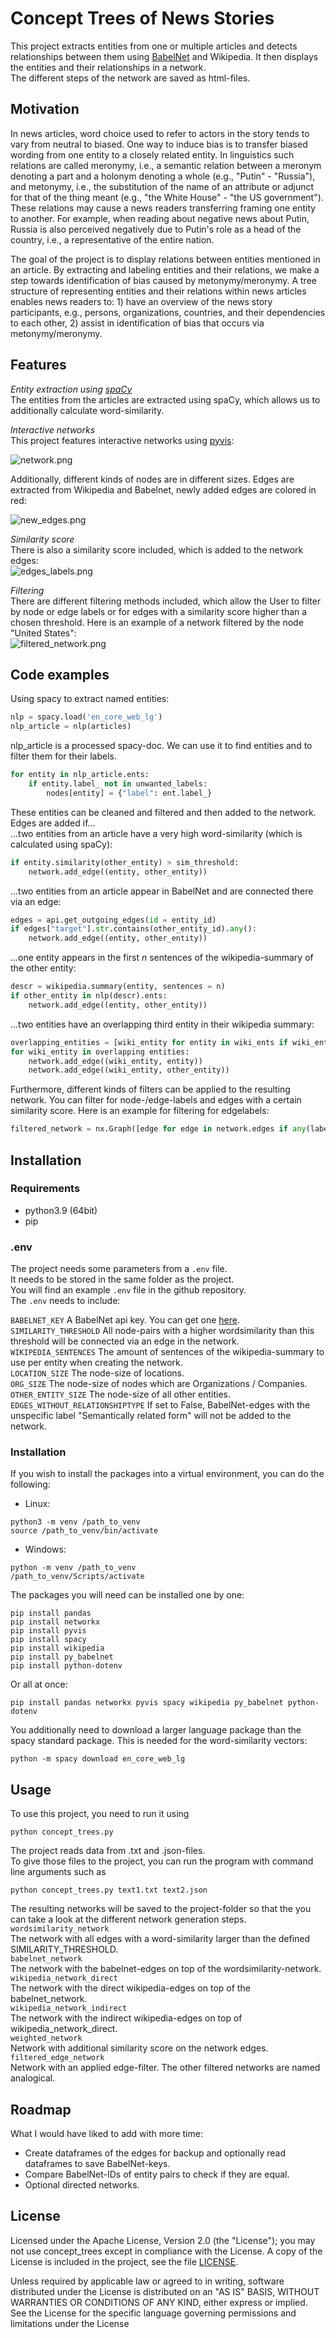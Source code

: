 # Concept Trees of News Stories

This project extracts entities from one or multiple articles and detects relationships between them using [BabelNet](https://babelnet.org/) and Wikipedia. It then displays the entities and their relationships in a network.   
The different steps of the network are saved as html-files.

## Motivation 
In news articles, word choice used to refer to actors in the story tends to vary from neutral to biased. One way to induce bias is to transfer biased wording from one entity to a closely related entity.  In linguistics such relations are called meronymy, i.e., a semantic relation between a meronym denoting a part and a holonym denoting a whole (e.g., "Putin" - "Russia"), and metonymy, i.e., the substitution of the name of an attribute or adjunct for that of the thing meant (e.g., "the White House" - "the US government").  These relations may cause a news readers transferring framing one entity to another. For example, when reading about negative news about Putin, Russia is also perceived negatively due to Putin's role as a head of the country, i.e., a representative of the entire nation.

The goal of the project is to display relations between entities mentioned in an article. By extracting and labeling entities and their relations, we make a step towards identification of bias caused by metonymy/meronymy. A tree structure of representing entities and their relations within news articles enables news readers to: 1) have an overview of the news story participants, e.g., persons, organizations, countries, and their dependencies to each other, 2) assist in identification of bias that occurs via metonymy/meronymy. 

## Features
*Entity extraction using [spaCy](https://spacy.io/)*         
The entities from the articles are extracted using spaCy, which allows us to additionally calculate word-similarity.  

*Interactive networks*         
This project features interactive networks using [pyvis](https://pyvis.readthedocs.io/en/latest/): 

![network.png](https://github.com/RebeccaBraken/Concept-Trees/blob/main/network_example.png)

Additionally, different kinds of nodes are in different sizes. 
Edges are extracted from Wikipedia and Babelnet, newly added edges are colored in red:  

![new_edges.png](https://github.com/RebeccaBraken/Concept-Trees/blob/main/new_edges_example.png)   

*Similarity score*            
There is also a similarity score included, which is added to the network edges:   
![edges_labels.png](https://github.com/RebeccaBraken/Concept-Trees/blob/main/edge_labels_example.png)

*Filtering*          
There are different filtering methods included, which allow the User to filter by node or edge labels or for edges with a similarity score higher than a chosen threshold.
Here is an example of a network filtered by the node "United States":       
![filtered_network.png](https://github.com/RebeccaBraken/Concept-Trees/blob/main/nodefilter_example.png)


## Code examples    
Using spacy to extract named entities:
```python
nlp = spacy.load('en_core_web_lg')
nlp_article = nlp(articles)
```
nlp_article is a processed spacy-doc. We can use it to find entities and to filter them for their labels.

```python
for entity in nlp_article.ents:
    if entity.label_ not in unwanted_labels:
        nodes[entity] = {"label": ent.label_}
```

These entities can be cleaned and filtered and then added to the network.    
Edges are added if...     
...two entities from an article have a very high word-similarity (which is calculated using spaCy):
```python
if entity.similarity(other_entity) > sim_threshold:
    network.add_edge((entity, other_entity))
```
...two entities from an article appear in BabelNet and are connected there via an edge: 
```python
edges = api.get_outgoing_edges(id = entity_id)
if edges["target"].str.contains(other_entity_id).any():
    network.add_edge((entity, other_entity))
```
...one entity appears in the first _n_ sentences of the wikipedia-summary of the other entity:
```python
descr = wikipedia.summary(entity, sentences = n)
if other_entity in nlp(descr).ents:
    network.add_edge((entity, other_entity))
```
...two entities have an overlapping third entity in their wikipedia summary:
```python
overlapping_entities = [wiki_entity for entity in wiki_ents if wiki_entity in wiki_ents[entity]]
for wiki_entity in overlapping entities:
    network.add_edge((wiki_entity, entity))
    network.add_edge((wiki_entity, other_entity))
```
Furthermore, different kinds of filters can be applied to the resulting network. You can filter for node-/edge-labels and edges with a certain similarity score. 
Here is an example for filtering for edgelabels:
```python
filtered_network = nx.Graph([edge for edge in network.edges if any(label in edge for label in labels)])
```


## Installation        
     
### Requirements   
- python3.9 (64bit) 
- pip    

### .env
The project needs some parameters from a `.env` file.        
It needs to be stored in the same folder as the project.           
You will find an example `.env` file in the github repository.         
The `.env` needs to include:     

`BABELNET_KEY` A BabelNet api key. You can get one [here](https://babelnet.org/register).       
`SIMILARITY_THRESHOLD` All node-pairs with a higher wordsimilarity than this threshold will be connected via an edge in the network.     
`WIKIPEDIA_SENTENCES` The amount of sentences of the wikipedia-summary to use per entity when creating the network.     
`LOCATION_SIZE` The node-size of locations.     
`ORG_SIZE` The node-size of nodes which are Organizations / Companies.     
`OTHER_ENTITY_SIZE` The node-size of all other entities.     
`EDGES_WITHOUT_RELATIONSHIPTYPE` If set to False, BabelNet-edges with the unspecific label "Semantically related form" will not be added to the network.     
     
### Installation  
If you wish to install the packages into a virtual environment, you can do the following:
- Linux:
```
python3 -m venv /path_to_venv
source /path_to_venv/bin/activate
```
- Windows: 
```
python -m venv /path_to_venv
/path_to_venv/Scripts/activate
```

The packages you will need can be installed one by one:    
```
pip install pandas 		
pip install networkx	
pip install pyvis 		
pip install spacy 		
pip install wikipedia	
pip install py_babelnet
pip install python-dotenv
```
Or all at once:   
```
pip install pandas networkx pyvis spacy wikipedia py_babelnet python-dotenv
```

You additionally need to download a larger language package than the spacy standard package. This is needed for the word-similarity vectors:     
```
python -m spacy download en_core_web_lg
```

## Usage
To use this project, you need to run it using 
```
python concept_trees.py
```
The project reads data from .txt and .json-files.    
To give those files to the project, you can run the program with command line arguments such as 
```
python concept_trees.py text1.txt text2.json
```
The resulting networks will be saved to the project-folder so that the you can take a look at the different network generation steps.       
`wordsimilarity_network`       
The network with all edges with a word-similarity larger than the defined SIMILARITY_THRESHOLD.     
`babelnet_network`       
The network with the babelnet-edges on top of the wordsimilarity-network.     
`wikipedia_network_direct`         
The network with the direct wikipedia-edges on top of the babelnet_network.     
`wikipedia_network_indirect`       
The network with the indirect wikipedia-edges on top of wikipedia_network_direct.          
`weighted_network`       
Network with additional similarity score on the network edges.     
`filtered_edge_network`       
Network with an applied edge-filter. The other filtered networks are named analogical.     


## Roadmap
What I would have liked to add with more time:     
- Create dataframes of the edges for backup and optionally read dataframes to save BabelNet-keys.     
- Compare BabelNet-IDs of entity pairs to check if they are equal.     
- Optional directed networks.     

## License
Licensed under the Apache License, Version 2.0 (the "License"); you may not use concept_trees except in compliance with the License. A copy of the License is included in the project, see the file [LICENSE](LICENSE).

Unless required by applicable law or agreed to in writing, software distributed under the License is distributed on an "AS IS" BASIS, WITHOUT WARRANTIES OR CONDITIONS OF ANY KIND, either express or implied. See the License for the specific language governing permissions and limitations under the License

